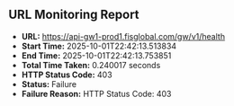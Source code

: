 ## URL Monitoring Report

- **URL:** https://api-gw1-prod1.fisglobal.com/gw/v1/health
- **Start Time:** 2025-10-01T22:42:13.513834
- **End Time:** 2025-10-01T22:42:13.753851
- **Total Time Taken:** 0.240017 seconds
- **HTTP Status Code:** 403
- **Status:** Failure
- **Failure Reason:** HTTP Status Code: 403
